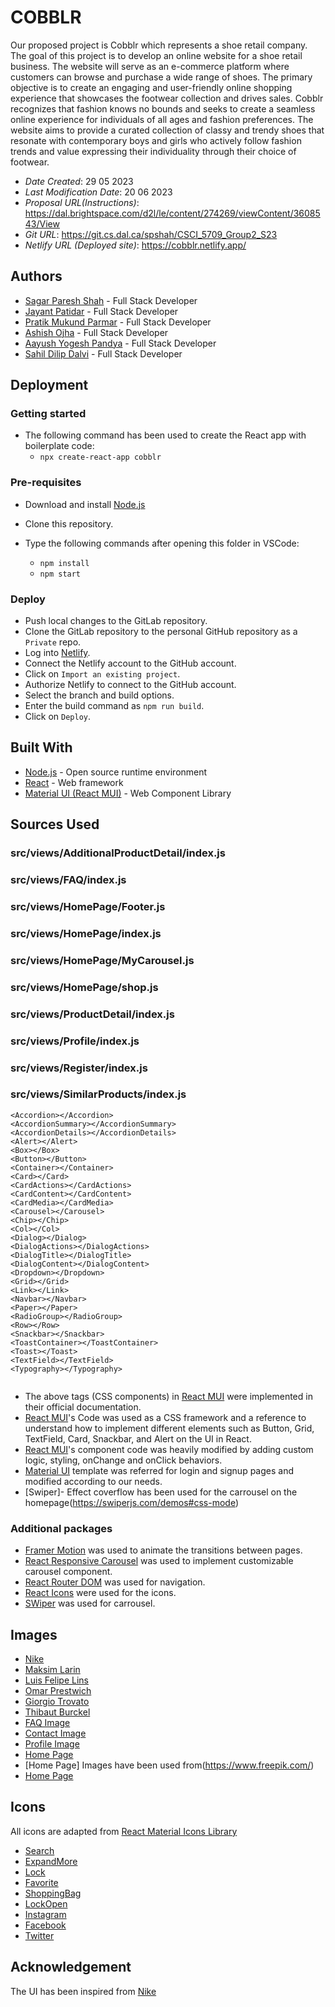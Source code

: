 # COBBLR

Our proposed project is Cobblr which represents a shoe retail company. The goal of this project is to develop an online website for a shoe retail business. The website will serve as an e-commerce platform where customers can browse and purchase a wide range of shoes. The primary objective is to create an engaging and user-friendly online shopping experience that showcases the footwear collection and drives sales. Cobblr recognizes that fashion knows no bounds and seeks to create a seamless online experience for individuals of all ages and fashion preferences. The website aims to provide a curated collection of classy and trendy shoes that resonate with contemporary boys and girls who actively follow fashion trends and value expressing their individuality through their choice of footwear.

- _Date Created_: 29 05 2023
- _Last Modification Date_: 20 06 2023
- _Proposal URL(Instructions)_: <https://dal.brightspace.com/d2l/le/content/274269/viewContent/3608543/View>
- _Git URL_: <https://git.cs.dal.ca/spshah/CSCI_5709_Group2_S23>
- _Netlify URL (Deployed site)_: <https://cobblr.netlify.app/>

## Authors

- [Sagar Paresh Shah](sg355741@dal.ca) - Full Stack Developer
- [Jayant Patidar](jy862746@dal.ca) - Full Stack Developer
- [Pratik Mukund Parmar](pratikparmar@dal.ca) - Full Stack Developer
- [Ashish Ojha](ashish.ojha@dal.ca) - Full Stack Developer
- [Aayush Yogesh Pandya](ay923755@dal.ca) - Full Stack Developer
- [Sahil Dilip Dalvi](sahil.dalvi@dal.ca) - Full Stack Developer

## Deployment

### Getting started

- The following command has been used to create the React app with boilerplate code:
  - `npx create-react-app cobblr`

### Pre-requisites

- Download and install [Node.js](https://nodejs.org/en/download)
- Clone this repository.
- Type the following commands after opening this folder in VSCode:

  - `npm install`
  - `npm start`

### Deploy

- Push local changes to the GitLab repository.
- Clone the GitLab repository to the personal GitHub repository as a `Private` repo.
- Log into [Netlify](https://app.netlify.com/).
- Connect the Netlify account to the GitHub account.
- Click on `Import an existing project`.
- Authorize Netlify to connect to the GitHub account.
- Select the branch and build options.
- Enter the build command as `npm run build`.
- Click on `Deploy`.

## Built With

- [Node.js](https://nodejs.org/en/) - Open source runtime environment
- [React](https://reactjs.org/) - Web framework
- [Material UI (React MUI)](https://mui.com/material-ui/getting-started/overview/) - Web Component Library

## Sources Used

### src/views/AdditionalProductDetail/index.js

### src/views/FAQ/index.js

### src/views/HomePage/Footer.js

### src/views/HomePage/index.js

### src/views/HomePage/MyCarousel.js

### src/views/HomePage/shop.js

### src/views/ProductDetail/index.js

### src/views/Profile/index.js

### src/views/Register/index.js

### src/views/SimilarProducts/index.js

```
<Accordion></Accordion>
<AccordionSummary></AccordionSummary>
<AccordionDetails></AccordionDetails>
<Alert></Alert>
<Box></Box>
<Button></Button>
<Container></Container>
<Card></Card>
<CardActions></CardActions>
<CardContent></CardContent>
<CardMedia></CardMedia>
<Carousel></Carousel>
<Chip></Chip>
<Col></Col>
<Dialog></Dialog>
<DialogActions></DialogActions>
<DialogTitle></DialogTitle>
<DialogContent></DialogContent>
<Dropdown></Dropdown>
<Grid></Grid>
<Link></Link>
<Navbar></Navbar>
<Paper></Paper>
<RadioGroup></RadioGroup>
<Row></Row>
<Snackbar></Snackbar>
<ToastContainer></ToastContainer>
<Toast></Toast>
<TextField></TextField>
<Typography></Typography>


```

- The above tags (CSS components) in [React MUI](https://mui.com/material-ui/getting-started/overview/) were implemented in their official documentation.
- [React MUI](https://mui.com/material-ui/getting-started/overview/)'s Code was used as a CSS framework and a reference to understand how to implement different elements such as Button, Grid, TextField, Card, Snackbar, and Alert on the UI in React.
- [React MUI](https://mui.com/material-ui/getting-started/overview/)'s component code was heavily modified by adding custom logic, styling, onChange and onClick behaviors.
- [Material UI](https://github.com/mui/material-ui/tree/v5.13.5/docs/data/material/getting-started/templates/sign-in-side) template was referred for login and signup pages and modified according to our needs.
- [Swiper]- Effect coverflow has been used for the carrousel on the homepage(https://swiperjs.com/demos#css-mode)

### Additional packages

- [Framer Motion](https://www.npmjs.com/package/framer-motion) was used to animate the transitions between pages.
- [React Responsive Carousel](https://www.npmjs.com/package/react-responsive-carousel) was used to implement customizable carousel component.
- [React Router DOM](https://www.npmjs.com/package/react-router-dom) was used for navigation.
- [React Icons](https://react-icons.github.io/react-icons/) were used for the icons.
- [SWiper](https://swiperjs.com/) was used for carrousel.

## Images

- [Nike](https://www.nike.com/ca/t/go-flyease-easy-on-off-shoes-4bM44t/DR5540-102)
- [Maksim Larin](https://unsplash.com/photos/NOpsC3nWTzY)
- [Luis Felipe Lins](https://unsplash.com/photos/LG88A2XgIXY)
- [Omar Prestwich](https://unsplash.com/photos/jLEGurepDco)
- [Giorgio Trovato](https://unsplash.com/photos/b9KdwnKWhRk)
- [Thibaut Burckel](https://unsplash.com/photos/n2V5MLDPE-k)
- [FAQ Image](https://www.canva.com/)
- [Contact Image](https://www.canva.com/)
- [Profile Image](https://www.flaticon.com/free-icon/profile_3135715#)
- [Home Page](https://www.sneakerswapevents.com/)
- [Home Page] Images have been used from(https://www.freepik.com/)
- [Home Page](https://dribbble.com/shots/15532992-Nike-Air-Force-1)

## Icons

All icons are adapted from [React Material Icons Library](https://mui.com/material-ui/material-icons/)

- [Search](https://mui.com/material-ui/material-icons/?query=Search)
- [ExpandMore](https://mui.com/material-ui/material-icons/?query=ExpandMore)
- [Lock](https://mui.com/material-ui/material-icons/?query=Lock)
- [Favorite](https://mui.com/material-ui/material-icons/?query=favorite)
- [ShoppingBag](https://mui.com/material-ui/material-icons/?query=shopping+bag)
- [LockOpen](https://mui.com/material-ui/material-icons/?query=lock+open)
- [Instagram](https://mui.com/material-ui/material-icons/?query=instagram)
- [Facebook](https://mui.com/material-ui/material-icons/?query=facebook)
- [Twitter](https://mui.com/material-ui/material-icons/?query=twitter)

## Acknowledgement

The UI has been inspired from [Nike](https://www.nike.com/ca)
